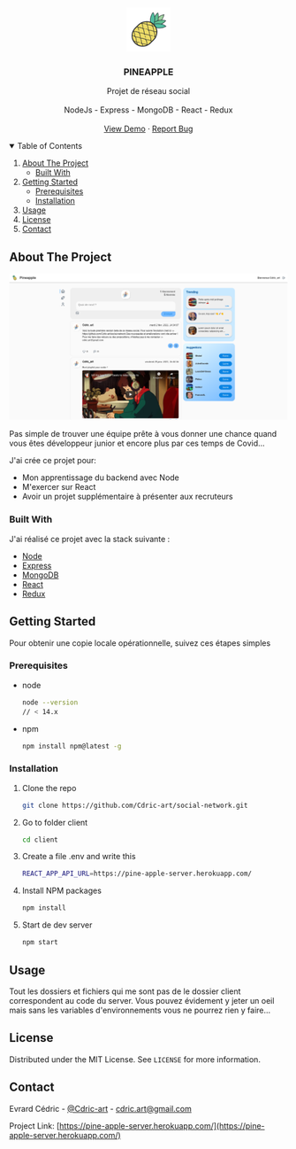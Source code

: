 <br />
<p align="center">
  <a href="https://github.com/othneildrew/Best-README-Template">
    <img src="assetsMD/logo.png" alt="Logo" width="80" height="80">
  </a>

  <h3 align="center">PINEAPPLE</h3>

  <p align="center">
    Projet de réseau social
    <br />
    <br />
    NodeJs - Express - MongoDB - React - Redux
    <br />
    <br />
    <a href="https://pine-apple-server.herokuapp.com/">View Demo</a>
    ·
    <a href="https://github.com/Cdric-art/social-network/issues">Report Bug</a>
  </p>
</p>



<!-- TABLE OF CONTENTS -->
<details open="open">
  <summary>Table of Contents</summary>
  <ol>
    <li>
      <a href="#about-the-project">About The Project</a>
      <ul>
        <li><a href="#built-with">Built With</a></li>
      </ul>
    </li>
    <li>
      <a href="#getting-started">Getting Started</a>
      <ul>
        <li><a href="#prerequisites">Prerequisites</a></li>
        <li><a href="#installation">Installation</a></li>
      </ul>
    </li>
    <li><a href="#usage">Usage</a></li>
    <li><a href="#license">License</a></li>
    <li><a href="#contact">Contact</a></li>
  </ol>
</details>



<!-- ABOUT THE PROJECT -->
## About The Project

[![Product Name Screen Shot][product-screenshot]](https://example.com)

Pas simple de trouver une équipe prête à vous donner une chance quand vous êtes développeur junior et encore plus par ces temps de Covid...


J'ai crée ce projet pour:
* Mon apprentissage du backend avec Node
* M'exercer sur React
* Avoir un projet supplémentaire à présenter aux recruteurs


### Built With

J'ai réalisé ce projet avec la stack suivante :
* [Node](https://nodejs.org/en/)
* [Express](https://expressjs.com/fr/)
* [MongoDB](https://www.mongodb.com/fr)
* [React](https://fr.reactjs.org/)
* [Redux](https://redux.js.org/)



<!-- GETTING STARTED -->
## Getting Started

Pour obtenir une copie locale opérationnelle, suivez ces étapes simples 

### Prerequisites


* node
  ```sh
  node --version
  // < 14.x
  ```

* npm
  ```sh
  npm install npm@latest -g
  ```

### Installation

1. Clone the repo
   ```sh
   git clone https://github.com/Cdric-art/social-network.git
   ```
2. Go to folder client
   ```sh
   cd client
   ```
3. Create a file .env and write this
   ```sh
   REACT_APP_API_URL=https://pine-apple-server.herokuapp.com/
   ```
4. Install NPM packages
   ```sh
   npm install
   ```
4. Start de dev server
   ```sh
   npm start
   ```



<!-- USAGE EXAMPLES -->
## Usage

Tout les dossiers et fichiers qui me sont pas de le dossier client correspondent au code du server. Vous pouvez évidement y jeter un oeil mais sans les variables d'environnements vous ne pourrez rien y faire...


<!-- LICENSE -->
## License

Distributed under the MIT License. See `LICENSE` for more information.



<!-- CONTACT -->
## Contact

Evrard Cédric - [@Cdric-art](https://twitter.com/Cdric_art) - cdric.art@gmail.com

Project Link: [https://pine-apple-server.herokuapp.com/](https://pine-apple-server.herokuapp.com/)


<!-- MARKDOWN LINKS & IMAGES -->
<!-- https://www.markdownguide.org/basic-syntax/#reference-style-links -->
[product-screenshot]: assetsMD/screenshot.png

